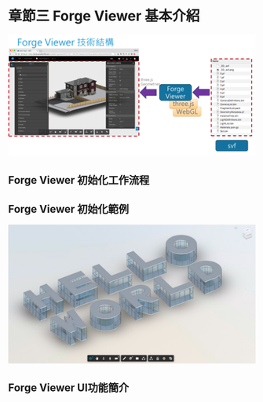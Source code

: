 # 章節三 Forge Viewer 基本介紹

![alt FogeViewerTech](img/foge-viewer-tech.png)

## Forge Viewer 初始化工作流程

## Forge Viewer 初始化範例

![alt ForgeViewerHelloWorld](img/forge-viewer-hello-world.jpg)

## Forge Viewer UI功能簡介
